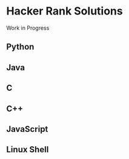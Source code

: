 <h1>Hacker Rank Solutions</h1>


Work in Progress


<h2>Python</h2>




<h2>Java</h2>





<h2>C</h2>





<h2>C++</h2>





<h2>JavaScript</h2>




<h2>Linux Shell</h2>
